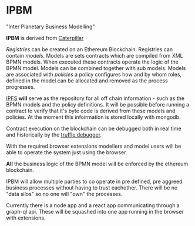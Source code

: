 # IPBM

"Inter Planetary Business Modelling"

**IPBM** is derived from [Caterpillar](https://github.com/orlenyslp/Caterpillar)

*Registries* can be created on an Ethereum Blockchain.  Registries can contain *models*.  Models are sets contracts which are compiled from XML BPMN models.  When executed these contracts operate the logic of the BPMN model.  Models can be combined together with sub models.  Models are associated with *policies* a policy configures how and by whom roles, defined in the model can be allocated and removed as the process progresses.

[IPFS](https://ipfs.io/) **will** serve as the repository for all off chain information - such as the BPMN models and the policy definitions.  It will be possible before running a contract to verify that it's byte code is derived from these models and policies.  At the moment this infoirmation is stored locally with mongodb.

Contract execution on the blockchain can be debugged both in real time and historically by the [truffle debugger](https://truffleframework.com/docs/truffle/getting-started/debugging-your-contracts).

With the required browser extensions modellers and model users will be able to operate the system just using the browser.

**All** the business logic of the BPMN model will be enforced by the ethereum blockchain.

IPBM will allow multiple parties to co operate in pre defined, pre aggreed business processes without having to trust eachother.  There will be no "data silos" so no one will "own" the processes.

Currently there is a node app and a react app communicating through a graph-ql api.  These will be squashed into one app running in the browser with extensions.
